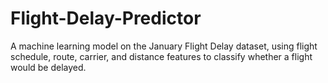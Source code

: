 # Flight-Delay-Predictor
A machine learning model on the January Flight Delay dataset, using flight schedule, route, carrier, and distance features to classify whether a flight would be delayed.
